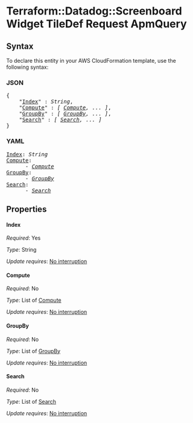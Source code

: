 # Terraform::Datadog::Screenboard Widget TileDef Request ApmQuery

## Syntax

To declare this entity in your AWS CloudFormation template, use the following syntax:

### JSON

<pre>
{
    "<a href="#index" title="Index">Index</a>" : <i>String</i>,
    "<a href="#compute" title="Compute">Compute</a>" : <i>[ <a href="widget-tiledef-request-apmquery-compute.md">Compute</a>, ... ]</i>,
    "<a href="#groupby" title="GroupBy">GroupBy</a>" : <i>[ <a href="widget-tiledef-request-apmquery-groupby.md">GroupBy</a>, ... ]</i>,
    "<a href="#search" title="Search">Search</a>" : <i>[ <a href="widget-tiledef-request-apmquery-search.md">Search</a>, ... ]</i>
}
</pre>

### YAML

<pre>
<a href="#index" title="Index">Index</a>: <i>String</i>
<a href="#compute" title="Compute">Compute</a>: <i>
      - <a href="widget-tiledef-request-apmquery-compute.md">Compute</a></i>
<a href="#groupby" title="GroupBy">GroupBy</a>: <i>
      - <a href="widget-tiledef-request-apmquery-groupby.md">GroupBy</a></i>
<a href="#search" title="Search">Search</a>: <i>
      - <a href="widget-tiledef-request-apmquery-search.md">Search</a></i>
</pre>

## Properties

#### Index

_Required_: Yes

_Type_: String

_Update requires_: [No interruption](https://docs.aws.amazon.com/AWSCloudFormation/latest/UserGuide/using-cfn-updating-stacks-update-behaviors.html#update-no-interrupt)

#### Compute

_Required_: No

_Type_: List of <a href="widget-tiledef-request-apmquery-compute.md">Compute</a>

_Update requires_: [No interruption](https://docs.aws.amazon.com/AWSCloudFormation/latest/UserGuide/using-cfn-updating-stacks-update-behaviors.html#update-no-interrupt)

#### GroupBy

_Required_: No

_Type_: List of <a href="widget-tiledef-request-apmquery-groupby.md">GroupBy</a>

_Update requires_: [No interruption](https://docs.aws.amazon.com/AWSCloudFormation/latest/UserGuide/using-cfn-updating-stacks-update-behaviors.html#update-no-interrupt)

#### Search

_Required_: No

_Type_: List of <a href="widget-tiledef-request-apmquery-search.md">Search</a>

_Update requires_: [No interruption](https://docs.aws.amazon.com/AWSCloudFormation/latest/UserGuide/using-cfn-updating-stacks-update-behaviors.html#update-no-interrupt)

